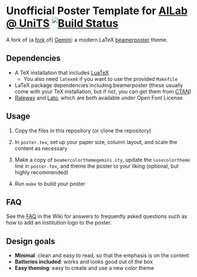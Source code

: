 # Unofficial Poster Template for [AILab @ UniTS](https://ai-lab.units.it/) [![Build Status](https://github.com/emaballarin/gemini-ailab-units/workflows/CI/badge.svg)](https://github.com/emaballarin/gemini-ailab-units/actions?query=workflow%3ACI)

A fork of (a [fork](https://github.com/andiac/gemini-cam) of) [Gemini](https://github.com/anishathalye/gemini): a modern LaTeX [beamerposter] theme.

## Dependencies

* A TeX installation that includes [LuaTeX]
    * You also need `latexmk` if you want to use the provided `Makefile`
* LaTeX package dependencies including beamerposter (these usually come with
  your TeX installation, but if not, you can get them from [CTAN])
* [Raleway] and [Lato], which are both available under Open Font License

## Usage

1. Copy the files in this repository (or clone the repository)

1. In `poster.tex`, set up your paper size, column layout, and scale the
   content as necessary

1. Make a copy of `beamercolorthemegemini.sty`, update the `\usecolortheme`
   line in `poster.tex`, and theme the poster to your liking (optional, but
   highly recommended)

1. Run `make` to build your poster

## FAQ

See the [FAQ] in the Wiki for answers to frequently asked questions such as how
to add an institution logo to the poster.

## Design goals

* **Minimal**: clean and easy to read, so that the emphasis is on the content
* **Batteries included**: works and looks good out of the box
* **Easy theming**: easy to create and use a new color theme


[beamerposter]: https://github.com/deselaers/latex-beamerposter
[LuaTeX]: http://www.luatex.org/
[CTAN]: https://ctan.org/
[Raleway]: https://www.fontsquirrel.com/fonts/raleway
[Lato]: https://www.fontsquirrel.com/fonts/lato
[FAQ]: https://github.com/anishathalye/gemini/wiki/FAQ
